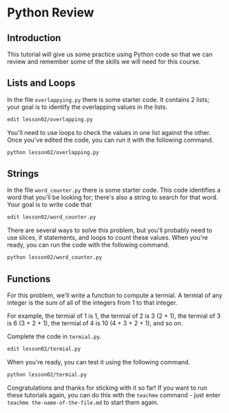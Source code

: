 # Python Review

## Introduction

This tutorial will give us some practice using Python code so that we can review and remember some of the skills we will need for this course.

## Lists and Loops

In the file `overlappying.py` there is some starter code. It contains 2 lists; your goal is to identify the overlapping values in the lists. 

```bash
edit lesson02/overlapping.py
```

You'll need to use loops to check the values in one list against the other. Once you've edited the code, you can run it with the following command.

```bash
python lesson02/overlapping.py
```

## Strings

In the file `word_counter.py` there is some starter code. This code identifies a word that you'll be looking for; there's also a string to search for that word. Your goal is to write code that

```bash
edit lesson02/word_counter.py
```

There are several ways to solve this problem, but you'll probably need to use slices, if statements, and loops to count these values. When you're ready, you can run the code with the following command.

```bash
python lesson02/word_counter.py
```

## Functions

For this problem, we'll write a function to compute a termial. A termial of any integer is the sum of all of the integers from 1 to that integer.

For example, the termial of 1 is 1, the termial of 2 is 3 (2 + 1), the termial of 3 is 6 (3 + 2 + 1), the termial of 4 is 10 (4 + 3 + 2 + 1), and so on.

Complete the code in `termial.py`.

```bash
edit lesson02/termial.py
```

When you're ready, you can test it using the following command.

```bash
python lesson02/termial.py
```

Congratulations and thanks for sticking with it so far! If you want to run these tutorials again, you can do this with the `teachme` command - just enter `teachme the-name-of-the-file.md` to start them again.
